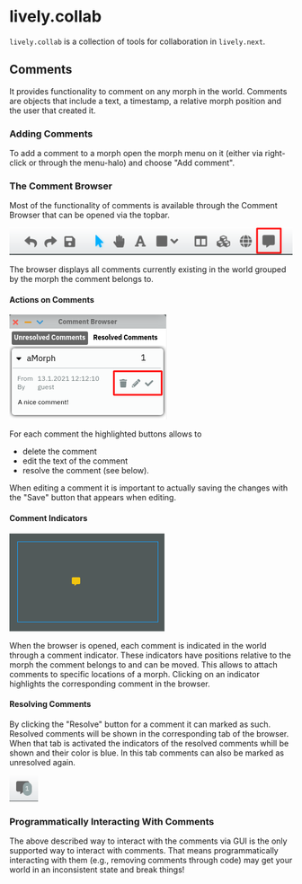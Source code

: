 # lively.collab

`lively.collab` is a collection of tools for collaboration in `lively.next`.

## Comments

It provides functionality to comment on any morph in the world. Comments are objects that include a text, a timestamp, a relative morph position and the user that created it.

### Adding Comments

To add a comment to a morph open the morph menu on it (either via right-click or through the menu-halo) and choose "Add comment".

### The Comment Browser

Most of the functionality of comments is available through the Comment Browser that can be opened via the topbar.

![Topbar with highlighted comment browser button](./img/topbar.png)

The browser displays all comments currently existing in the world grouped by the morph the comment belongs to.

#### Actions on Comments

![The buttons for a comment](./img/commentActions.png)

For each comment the highlighted buttons allows to

- delete the comment
- edit the text of the comment
- resolve the comment (see below).

When editing a comment it is important to actually saving the changes with the "Save" button that appears when editing.

#### Comment Indicators

![A morph with a comment indicator](./img/indicator.png)

When the browser is opened, each comment is indicated in the world through a comment indicator. These indicators have positions relative to the morph the comment belongs to and can be moved. This allows to attach comments to specific locations of a morph. Clicking on an indicator highlights the corresponding comment in the browser.

#### Resolving Comments

By clicking the "Resolve" button for a comment it can marked as such. Resolved comments will be shown in the corresponding tab of the browser. When that tab is activated the indicators of the resolved comments whill be shown and their color is blue. In this tab comments can also be marked as unresolved again.

![Comment badge](./img/badge.png)

### Programmatically Interacting With Comments

The above described way to interact with the comments via GUI is the only supported way to interact with comments. That means programmatically interacting with them (e.g., removing comments through code) may get your world in an inconsistent state and break things!